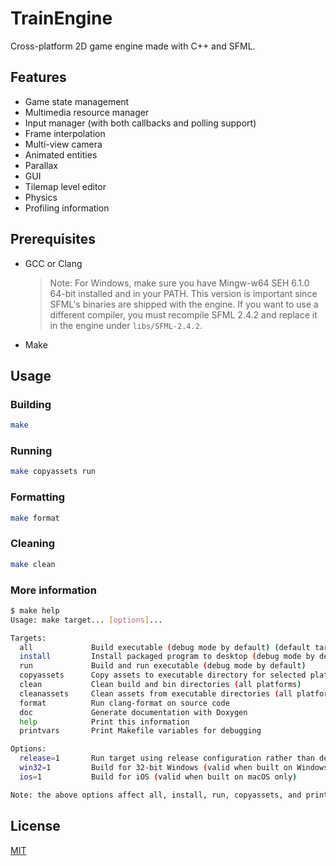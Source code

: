 # TrainEngine

Cross-platform 2D game engine made with C++ and SFML.

## Features

- Game state management
- Multimedia resource manager
- Input manager (with both callbacks and polling support)
- Frame interpolation
- Multi-view camera
- Animated entities
- Parallax
- GUI
- Tilemap level editor
- Physics
- Profiling information

## Prerequisites

- GCC or Clang
    > Note: For Windows, make sure you have Mingw-w64 SEH 6.1.0 64-bit installed and in your PATH. This version is important since SFML's binaries are shipped with the engine. If you want to use a different compiler, you must recompile SFML 2.4.2 and replace it in the engine under `libs/SFML-2.4.2`.
- Make

## Usage

### Building

```sh
make
```

### Running

```sh
make copyassets run
```

### Formatting

```sh
make format
```

### Cleaning

```sh
make clean
```

### More information

```sh
$ make help
Usage: make target... [options]...

Targets:
  all             Build executable (debug mode by default) (default target)
  install         Install packaged program to desktop (debug mode by default)
  run             Build and run executable (debug mode by default)
  copyassets      Copy assets to executable directory for selected platform and configuration
  clean           Clean build and bin directories (all platforms)
  cleanassets     Clean assets from executable directories (all platforms)
  format          Run clang-format on source code
  doc             Generate documentation with Doxygen
  help            Print this information
  printvars       Print Makefile variables for debugging

Options:
  release=1       Run target using release configuration rather than debug
  win32=1         Build for 32-bit Windows (valid when built on Windows only)
  ios=1           Build for iOS (valid when built on macOS only)

Note: the above options affect all, install, run, copyassets, and printvars targets
```

## License

[MIT](https://opensource.org/license/mit/)
